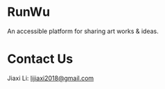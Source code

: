 # RunWu
An accessible platform for sharing art works & ideas.

# Contact Us
Jiaxi Li: lijiaxi2018@gmail.com